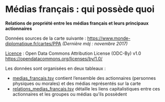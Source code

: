 # Médias français : qui possède quoi
**Relations de propriété entre les médias français et leurs principaux actionnaires**

Données sources de la carte suivante : https://www.monde-diplomatique.fr/cartes/PPA *(Dernière màj : novembre 2017)*

[Licence](https://github.com/mdiplo/Medias_francais/blob/master/LICENSE.txt) : Open Data Commons Attribution License (ODC-By) v1.0 https://opendatacommons.org/licenses/by/1.0/

Les données sont organisées en deux tableaux :
- [medias_francais.tsv](https://github.com/mdiplo/Medias_francais/blob/master/medias_francais.tsv) contient l’ensemble des actionnaires (personnes physiques ou morales) et des médias représentés sur la carte
- [relations_medias_francais.tsv](https://github.com/mdiplo/Medias_francais/blob/master/relations_medias_francais.tsv) détaille les liens capitalistiques entre ces actionnaires et les groupes ou médias qu’ils possèdent
